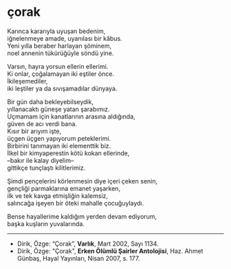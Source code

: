 # çorak

Karınca kararıyla uyuşan bedenim,  
iğnelenmeye amade, uyanılası bir kâbus.  
Yeni yılla beraber harlayan şöminem,  
noel annenin tükürüğüyle söndü yine.  

Varsın, hayra yorsun ellerin ellerimi.  
Ki onlar, çoğalamayan iki eştiler önce.  
İkileşemediler,  
iki leştiler ya da sıvışamadılar dünyaya.  

Bir gün daha bekleyebilseydik,  
yıllanacaktı güneşe yatan şarabımız.  
Uçmamam için kanatlarının arasına aldığında,  
güven de acı verdi bana.  
Kısır bir arıyım işte,  
üçgen üçgen yapıyorum peteklerimi.  
Birbirini tanımayan iki elementtik biz.  
İlkel bir kimyaperestin kötü kokan ellerinde,  
–bakır ile kalay diyelim–  
gittikçe tunçlaştı kilitlerimiz.

Şimdi pençelerini körlenmesin diye içeri çeken senin,  
gençliği parmaklarına emanet yaşarken,  
ilk ve tek kavga etmişliğin kalemsiz,  
salıncağa işeyen bir öteki mahalle çocuğuylaydı.

Bense hayallerime kaldığım yerden devam ediyorum,  
başka kuşların yuvalarında.
 
 --- 
- Dirik, Özge: “Çorak”, **Varlık**,  Mart  2002,  Sayı 1134.
- Dirik, Özge: "Çorak", **Erken  Ölümlü  Şairler  Antolojisi**, Haz. Ahmet Günbaş, Hayal Yayınları, Nisan 2007, s. 177.
